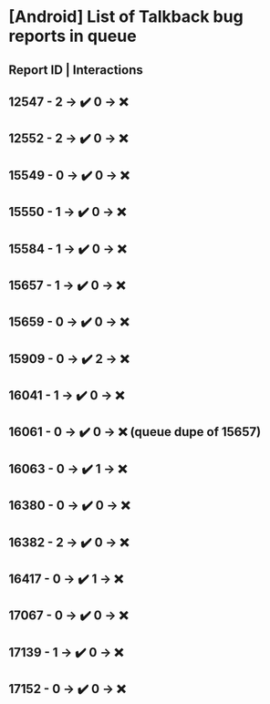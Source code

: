 # [Android] List of Talkback bug reports in queue

## Report ID | Interactions

12547 - 2 -> ✔️ 0 -> ❌
---
12552 - 2 -> ✔️ 0 -> ❌
---
15549 - 0 -> ✔️ 0 -> ❌
---
15550 - 1 -> ✔️ 0 -> ❌
---
15584 - 1 -> ✔️ 0 -> ❌
---
15657 - 1 -> ✔️ 0 -> ❌
---
15659 - 0 -> ✔️ 0 -> ❌
---
15909 - 0 -> ✔️ 2 -> ❌
---
16041 - 1 -> ✔️ 0 -> ❌
---
16061 - 0 -> ✔️ 0 -> ❌ (queue dupe of 15657)
---
16063 - 0 -> ✔️ 1 -> ❌
---
16380 - 0 -> ✔️ 0 -> ❌
---
16382 - 2 -> ✔️ 0 -> ❌
---
16417 - 0 -> ✔️ 1 -> ❌
---
17067 - 0 -> ✔️ 0 -> ❌
---
17139 - 1 -> ✔️ 0 -> ❌
---
17152 - 0 -> ✔️ 0 -> ❌
---

